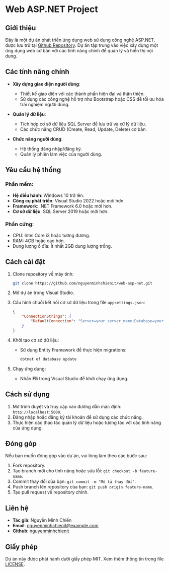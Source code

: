 # Web ASP.NET Project

## Giới thiệu
Đây là một dự án phát triển ứng dụng web sử dụng công nghệ ASP.NET, được lưu trữ tại [Github Repository](https://github.com/nguyenminhchienit/web-asp-net). Dự án tập trung vào việc xây dựng một ứng dụng web cơ bản với các tính năng chính để quản lý và hiển thị nội dung.

## Các tính năng chính
- **Xây dựng giao diện người dùng**:
  - Thiết kế giao diện với các thành phần hiện đại và thân thiện.
  - Sử dụng các công nghệ hỗ trợ như Bootstrap hoặc CSS để tối ưu hóa trải nghiệm người dùng.

- **Quản lý dữ liệu**:
  - Tích hợp cơ sở dữ liệu SQL Server để lưu trữ và xử lý dữ liệu.
  - Các chức năng CRUD (Create, Read, Update, Delete) cơ bản.

- **Chức năng người dùng**:
  - Hệ thống đăng nhập/đăng ký.
  - Quản lý phiên làm việc của người dùng.

## Yêu cầu hệ thống
### Phần mềm:
- **Hệ điều hành**: Windows 10 trở lên.
- **Công cụ phát triển**: Visual Studio 2022 hoặc mới hơn.
- **Framework**: .NET Framework 6.0 hoặc mới hơn.
- **Cơ sở dữ liệu**: SQL Server 2019 hoặc mới hơn.

### Phần cứng:
- CPU: Intel Core i3 hoặc tương đương.
- RAM: 4GB hoặc cao hơn.
- Dung lượng ổ đĩa: Ít nhất 2GB dung lượng trống.

## Cách cài đặt
1. Clone repository về máy tính:
   ```bash
   git clone https://github.com/nguyenminhchienit/web-asp-net.git
   ```

2. Mở dự án trong Visual Studio.

3. Cấu hình chuỗi kết nối cơ sở dữ liệu trong file `appsettings.json`:
   ```json
   {
       "ConnectionStrings": {
           "DefaultConnection": "Server=your_server_name;Database=your_database_name;User Id=your_username;Password=your_password;"
       }
   }
   ```

4. Khởi tạo cơ sở dữ liệu:
   - Sử dụng Entity Framework để thực hiện migrations:
     ```bash
     dotnet ef database update
     ```

5. Chạy ứng dụng:
   - Nhấn **F5** trong Visual Studio để khởi chạy ứng dụng.

## Cách sử dụng
1. Mở trình duyệt và truy cập vào đường dẫn mặc định: `http://localhost:5000`.
2. Đăng nhập hoặc đăng ký tài khoản để sử dụng các chức năng.
3. Thực hiện các thao tác quản lý dữ liệu hoặc tương tác với các tính năng của ứng dụng.

## Đóng góp
Nếu bạn muốn đóng góp vào dự án, vui lòng làm theo các bước sau:
1. Fork repository.
2. Tạo branch mới cho tính năng hoặc sửa lỗi: `git checkout -b feature-name`.
3. Commit thay đổi của bạn: `git commit -m "Mô tả thay đổi"`.
4. Push branch lên repository của bạn: `git push origin feature-name`.
5. Tạo pull request về repository chính.

## Liên hệ
- **Tác giả**: Nguyễn Minh Chiến
- **Email**: [nguyenminhchienit@example.com](mailto:nguyenminhchienit@example.com)
- **Github**: [nguyenminhchienit](https://github.com/nguyenminhchienit)

## Giấy phép
Dự án này được phát hành dưới giấy phép MIT. Xem thêm thông tin trong file [LICENSE](./LICENSE).
